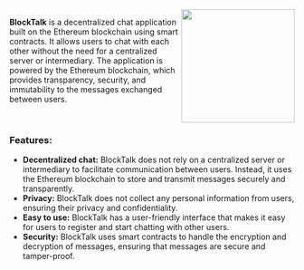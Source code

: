 <img src="https://user-images.githubusercontent.com/83820363/230248073-27074c60-3fa6-4f44-b411-ea3e1dadb2a3.png" align="right" width="200px"/>

**BlockTalk**  is a decentralized chat application built on the Ethereum blockchain using smart contracts. It allows users to chat with each other without the need for a centralized server or intermediary. The application is powered by the Ethereum blockchain, which provides transparency, security, and immutability to the messages exchanged between users.

<br clear="left"/>



<h3> Features: </h3>

+ **Decentralized chat:** BlockTalk does not rely on a centralized server or intermediary to facilitate communication between users. Instead, it uses the Ethereum blockchain to store and transmit messages securely and transparently.
+ **Privacy:** BlockTalk does not collect any personal information from users, ensuring their privacy and confidentiality.
+ **Easy to use:** BlockTalk has a user-friendly interface that makes it easy for users to register and start chatting with other users.
+ **Security:** BlockTalk uses smart contracts to handle the encryption and decryption of messages, ensuring that messages are secure and tamper-proof.

                
                
                
         
